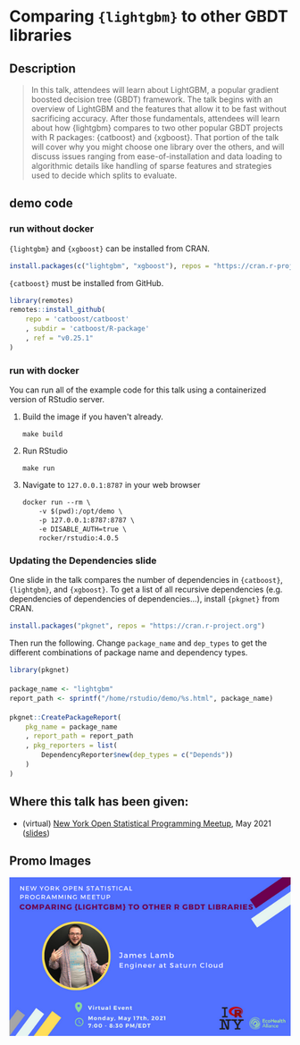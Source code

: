 # Comparing `{lightgbm}` to other GBDT libraries

## Description

> In this talk, attendees will learn about LightGBM, a popular gradient boosted decision tree (GBDT) framework. The talk begins with an overview of LightGBM and the features that allow it to be fast without sacrificing accuracy. After those fundamentals, attendees will learn about how {lightgbm} compares to two other popular GBDT projects with R packages: {catboost} and {xgboost}. That portion of the talk will cover why you might choose one library over the others, and will discuss issues ranging from ease-of-installation and data loading to algorithmic details like handling of sparse features and strategies used to decide which splits to evaluate.

## demo code

### run without docker

`{lightgbm}` and `{xgboost}` can be installed from CRAN.

```r
install.packages(c("lightgbm", "xgboost"), repos = "https://cran.r-project.org")
```

`{catboost}` must be installed from GitHub.

```r
library(remotes)
remotes::install_github(
    repo = 'catboost/catboost'
    , subdir = 'catboost/R-package'
    , ref = "v0.25.1"
)
```

### run with docker

You can run all of the example code for this talk using a containerized version of RStudio server.

1. Build the image if you haven't already.

    ```shell
    make build
    ```

2. Run RStudio

    ```shell
    make run
    ```

3. Navigate to `127.0.0.1:8787` in your web browser

    ```shell
    docker run --rm \
        -v $(pwd):/opt/demo \
        -p 127.0.0.1:8787:8787 \
        -e DISABLE_AUTH=true \
        rocker/rstudio:4.0.5
    ```

### Updating the Dependencies slide

One slide in the talk compares the number of dependencies in `{catboost}`, `{lightgbm}`, and `{xgboost}`. To get a list of all recursive dependencies (e.g. dependencies of dependencies of dependencies...), install `{pkgnet}` from CRAN.

```r
install.packages("pkgnet", repos = "https://cran.r-project.org")
```

Then run the following. Change `package_name` and `dep_types` to get the different combinations of package name and dependency types.

```r
library(pkgnet)

package_name <- "lightgbm"
report_path <- sprintf("/home/rstudio/demo/%s.html", package_name)

pkgnet::CreatePackageReport(
    pkg_name = package_name
    , report_path = report_path
    , pkg_reporters = list(
        DependencyReporter$new(dep_types = c("Depends"))
    )
)
```

## Where this talk has been given:

* (virtual) [New York Open Statistical Programming Meetup](https://www.meetup.com/nyhackr/events/277831968), May 2021 ([slides](https://docs.google.com/presentation/d/15KKUrzTrFVmT-XmjXLfLS1R0pP5r8qenSZHGzVg1LKI/edit?usp=sharing))

## Promo Images

![](./ny-rstats.png)
